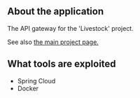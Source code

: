 <a name="readme-top"></a>

## About the application
The API gateway for the 'Livestock' project.
<p>
See also <a href="https://github.com/lukesukhanov/livestock">the main project page.</a>

## What tools are exploited
<ul>
  <li>Spring Cloud</li>
  <li>Docker</li>
</ul>
